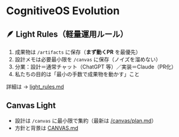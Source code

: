 # CognitiveOS Evolution

## 🪶 Light Rules（軽量運用ルール）

1. 成果物は `/artifacts` に保存（**まず動くPR** を最優先）
2. 設計メモは必要最小限を `/canvas` に保存（ノイズを溜めない）
3. 分業：設計＝通常チャット（ChatGPT 等）／実装＝Claude（PR化）
4. 私たちの目的は「最小の手数で成果物を動かす」こと

詳細は → [light_rules.md](./light_rules.md)

## Canvas Light
- 設計は `/canvas` に最小限で集約（最新は [/canvas/plan.md](./canvas/plan.md)）
- 方針と背景は [CANVAS.md](./CANVAS.md)